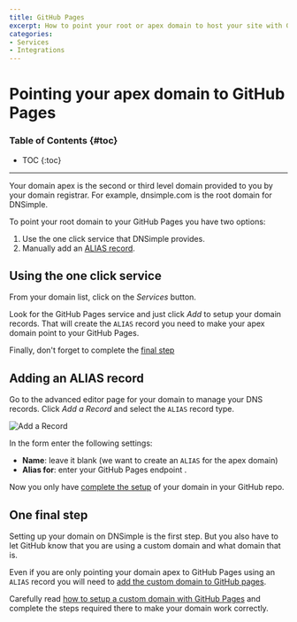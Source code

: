 ```yaml
---
title: GitHub Pages
excerpt: How to point your root or apex domain to host your site with GitHub Pages using DNSimple.
categories:
- Services
- Integrations
---
```


# Pointing your apex domain to GitHub Pages

### Table of Contents {#toc}

* TOC
{:toc}

---

Your domain apex is the second or third level domain provided to you by your domain registrar. For example, dnsimple.com is the root domain for DNSimple.

To point your root domain to your GitHub Pages you have two options:

  1. Use the one click service that DNSimple provides.
  2. Manually add an [ALIAS record](/articles/alias-record).


## Using the one click service

From your domain list, click on the *Services* button.

Look for the GitHub Pages service and just click *Add* to setup your domain records. That will create the `ALIAS` record you need to make your apex domain point to your GitHub Pages.

Finally, don't forget to complete the [final step](#one-final-step)


## Adding an ALIAS record

Go to the advanced editor page for your domain to manage your DNS records. Click *Add a Record* and select the `ALIAS` record type.

![Add a Record](/files/dnsimple-alias-record-1.png)

In the form enter the following settings:

- **Name**: leave it blank (we want to create an `ALIAS` for the apex domain)
- **Alias for**: enter your GitHub Pages endpoint .

Now you only have [complete the setup](https://help.github.com/articles/setting-up-a-custom-domain-with-pages#setting-the-domain-in-your-repo) of your domain in your GitHub repo.


## One final step

Setting up your domain on DNSimple is the first step. But you also have to let GitHub know that you are using a custom domain and what domain that is.

Even if you are only pointing your domain apex to GitHub Pages using an `ALIAS` record you will need to [add the custom domain to GitHub pages](https://help.github.com/articles/adding-or-removing-a-custom-domain-for-your-github-pages-site/).

Carefully read [how to setup a custom domain with GitHub Pages](https://help.github.com/articles/using-a-custom-domain-with-github-pages/) and complete the steps required there to make your domain work correctly.
